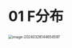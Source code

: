 # 01 F分布

<img src="https://cvp.oss-cn-shanghai.aliyuncs.com/picgo/202403261446797.png" alt="image-20240326144654597" style="zoom:50%;" />
